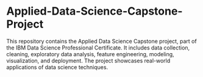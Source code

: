 # Applied-Data-Science-Capstone-Project
This repository contains the Applied Data Science Capstone project, part of the IBM Data Science Professional Certificate. It includes data collection, cleaning, exploratory data analysis, feature engineering, modeling, visualization, and deployment. The project showcases real-world applications of data science techniques.

